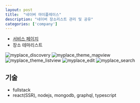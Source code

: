 ```yaml
---
layout: post
title:  "네이버 마이플레이스"
description: "네이버 장소리스트 관리 및 공유"
categories: ['company']
---
```

- [서비스 페이지](https://m.store.naver.com/myplace)
- 장소 테마리스트

![myplace_discovery](/assets/image/myplace/myplace_discovery.png)
![myplace_theme_mapview](/assets/image/myplace/myplace_theme_mapview.png)
![myplace_theme_listview](/assets/image/myplace/myplace_theme_listview.png)
![myplace_edit](/assets/image/myplace/myplace_edit.png)
![myplace_search](/assets/image/myplace/myplace_search.png)


## 기술
- fullstack
- react(SSR), nodejs, mongodb, graphql, typescript